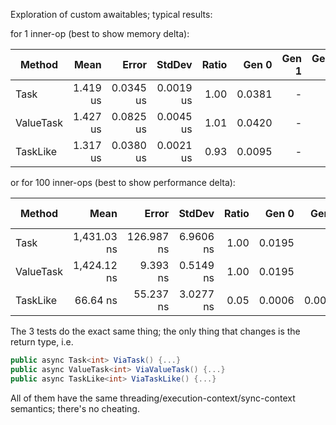 Exploration of custom awaitables; typical results:

for 1 inner-op (best to show memory delta):

|    Method |     Mean |     Error |    StdDev | Ratio |  Gen 0 | Gen 1 | Gen 2 | Allocated |
|---------- |---------:|----------:|----------:|------:|-------:|------:|------:|----------:|
|      Task | 1.419 us | 0.0345 us | 0.0019 us |  1.00 | 0.0381 |     - |     - |     248 B |
| ValueTask | 1.427 us | 0.0825 us | 0.0045 us |  1.01 | 0.0420 |     - |     - |     264 B |
|  TaskLike | 1.317 us | 0.0380 us | 0.0021 us |  0.93 | 0.0095 |     - |     - |      64 B |

or for 100 inner-ops (best to show performance delta):

|    Method |        Mean |      Error |    StdDev | Ratio |  Gen 0 |  Gen 1 | Gen 2 | Allocated |
|---------- |------------:|-----------:|----------:|------:|-------:|-------:|------:|----------:|
|      Task | 1,431.03 ns | 126.987 ns | 6.9606 ns |  1.00 | 0.0195 |      - |     - |       3 B |
| ValueTask | 1,424.12 ns |   9.393 ns | 0.5149 ns |  1.00 | 0.0195 |      - |     - |       3 B |
|  TaskLike |    66.64 ns |  55.237 ns | 3.0277 ns |  0.05 | 0.0006 | 0.0002 |     - |       1 B |

The 3 tests do the exact same thing; the only thing that changes is the return type, i.e.

``` c#
public async Task<int> ViaTask() {...}
public async ValueTask<int> ViaValueTask() {...}
public async TaskLike<int> ViaTaskLike() {...}
```

All of them have the same threading/execution-context/sync-context semantics; there's no cheating.